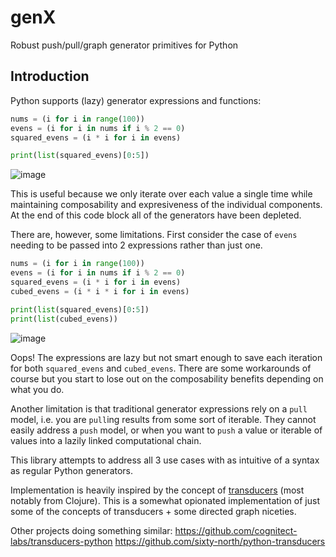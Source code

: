 # genX
Robust push/pull/graph generator primitives for Python

## Introduction
Python supports (lazy) generator expressions and functions:

```python
nums = (i for i in range(100))
evens = (i for i in nums if i % 2 == 0)
squared_evens = (i * i for i in evens)

print(list(squared_evens)[0:5])
```
![image](https://user-images.githubusercontent.com/2442871/43431199-8473fac2-9421-11e8-89e6-1ba82b301bf0.png)

This is useful because we only iterate over each value a single time while maintaining composability and expresiveness of the individual components. At the end of this code block all of the generators have been depleted.

There are, however, some limitations. First consider the case of `evens` needing to be passed into 2 expressions rather than just one.

```python
nums = (i for i in range(100))
evens = (i for i in nums if i % 2 == 0)
squared_evens = (i * i for i in evens)
cubed_evens = (i * i * i for i in evens)

print(list(squared_evens)[0:5])
print(list(cubed_evens))
```
![image](https://user-images.githubusercontent.com/2442871/43431554-35340b9e-9423-11e8-8a63-e415c6c70552.png)

Oops! The expressions are lazy but not smart enough to save each iteration for both `squared_evens` and `cubed_evens`. There are some workarounds of course but you start to lose out on the composability benefits depending on what you do.

Another limitation is that traditional generator expressions rely on a `pull` model, i.e. you are `pull`ing results from some sort of iterable. They cannot easily address a `push` model, or when you want to `push` a value or iterable of values into a lazily linked computational chain.

This library attempts to address all 3 use cases with as intuitive of a syntax as regular Python generators.

Implementation is heavily inspired by the concept of [transducers](https://clojure.org/reference/transducers) (most notably from Clojure). This is a somewhat opionated implementation of just some of the concepts of transducers + some directed graph niceties.

Other projects doing something similar:
https://github.com/cognitect-labs/transducers-python
https://github.com/sixty-north/python-transducers
